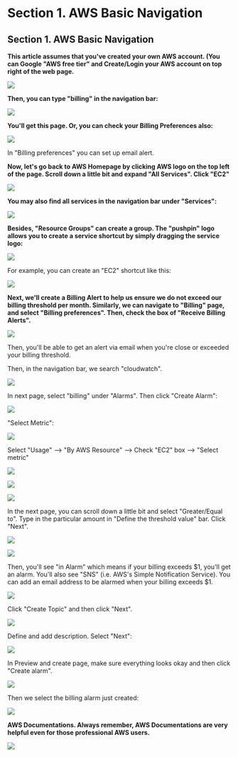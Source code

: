 # Section 1. AWS Basic Navigation

## Section 1. AWS Basic Navigation

**This article assumes that you've created your own AWS account. \(You can Google "AWS free tier" and Create/Login your AWS account on top right of the web page.**

![](../.gitbook/assets/image%20%28191%29.png)

**Then, you can type "billing" in the navigation bar:**

![](../.gitbook/assets/image%20%28117%29.png)

**​You'll get this page. Or, you can check your Billing Preferences also:**

![](../.gitbook/assets/image%20%2867%29.png)

In "Billing preferences" you can set up email alert.

**Now, let's go back to AWS Homepage by clicking AWS logo on the top left of the page. Scroll down a little bit and expand "All Services". Click "EC2"**

![](../.gitbook/assets/image%20%2832%29.png)

**You may also find all services in the navigation bar under "Services":**

![](../.gitbook/assets/image%20%28188%29.png)

**Besides, "Resource Groups" can create a group. The "pushpin" logo allows you to create a service shortcut by simply dragging the service logo:**

![](../.gitbook/assets/image%20%28162%29.png)

For example, you can create an "EC2" shortcut like this:

![](../.gitbook/assets/image%20%28181%29.png)

**Next, we'll create a Billing Alert to help us ensure we do not exceed our billing threshold per month. Similarly, we can navigate to "Billing" page, and select "Billing preferences". Then, check the box of "Receive Billing Alerts".**

![](../.gitbook/assets/image%20%2894%29.png)

Then, you'll be able to get an alert via email when you're close or exceeded your billing threshold.

Then, in the navigation bar, we search "cloudwatch".

![](../.gitbook/assets/image%20%28110%29.png)

In next page, select "billing" under "Alarms". Then click "Create Alarm":

![](../.gitbook/assets/image%20%28142%29.png)

"Select Metric":

![](../.gitbook/assets/image%20%28172%29.png)

Select "Usage" --&gt; "By AWS Resource" --&gt; Check "EC2" box --&gt; "Select metric"

![](../.gitbook/assets/image%20%2839%29.png)

![](../.gitbook/assets/image%20%2869%29.png)

![](../.gitbook/assets/image%20%283%29.png)

In the next page, you can scroll down a little bit and select "Greater/Equal to". Type in the particular amount in "Define the threshold value" bar. Click "Next".

![](../.gitbook/assets/image%20%28100%29.png)

![](../.gitbook/assets/image%20%28141%29.png)

Then, you'll see "in Alarm" which means if your billing exceeds $1, you'll get an alarm. You'll also see "SNS" \(i.e. AWS's Simple Notification Service\). You can add an email address to be alarmed when your billing exceeds $1.

![](../.gitbook/assets/image%20%28194%29.png)

Click "Create Topic" and then click "Next".

![](../.gitbook/assets/image%20%28104%29.png)

Define and add description. Select "Next":

![](../.gitbook/assets/image%20%2893%29.png)

In Preview and create page, make sure everything looks okay and then click "Create alarm".

![](../.gitbook/assets/image%20%285%29.png)

Then we select the billing alarm just created:

![](../.gitbook/assets/image%20%28173%29.png)

**AWS Documentations. Always remember, AWS Documentations are very helpful even for those professional AWS users.**

![](../.gitbook/assets/image%20%2817%29.png)

